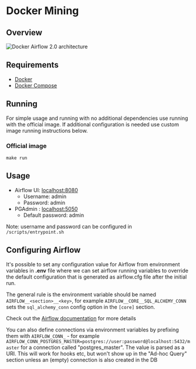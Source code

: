 # Docker Mining

## Overview
![Docker Airflow 2.0 architecture](https://miro.medium.com/max/1100/1*pAUdLzHgRMKFw2gVuasyCA.png)

## Requirements
* [Docker](https://www.docker.com/)
* [Docker Compose](https://docs.docker.com/compose/install/)

## Running
For simple usage and running with no additional dependencies use running with 
the official image. If additional configuration is needed use custom image 
running instructions below.

### Official image
```
make run
```

## Usage

* Airflow UI: [localhost:8080](http://localhost:8080/)
    * Username: admin
    * Password: admin
* PGAdmin : [localhost:5050](http://localhost:5050/)
  * Default password: admin
        
Note: username and password can be configured in `/scripts/entrypoint.sh`


## Configuring Airflow

It's possible to set any configuration value for Airflow from environment 
variables in **.env** file where we can set airflow running 
variables to override the default configuration that is generated as airflow.cfg 
file after the initial run.

The general rule is the environment variable should be named 
`AIRFLOW__<section>__<key>`, for example `AIRFLOW__CORE__SQL_ALCHEMY_CONN` sets 
the `sql_alchemy_conn` config option in the `[core]` section.

Check out the [Airflow documentation](https://airflow.apache.org/docs/apache-airflow/stable/configurations-ref.html) for more details

You can also define connections via environment variables by prefixing them 
with `AIRFLOW_CONN_` - for example `AIRFLOW_CONN_POSTGRES_MASTER=postgres://user:password@localhost:5432/master` 
for a connection called "postgres_master". The value is parsed as a URI. This 
will work for hooks etc, but won't show up in the "Ad-hoc Query" section unless 
an (empty) connection is also created in the DB
